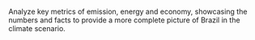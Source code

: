 Analyze key metrics of emission, energy and economy, showcasing the
numbers and facts to provide a more complete picture of Brazil in the
climate scenario.
